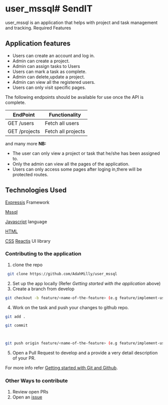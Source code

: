 # user_mssql# SendIT
user_mssql is an application that helps with project and task management and tracking.
Required Features

## Application features
 
  -   Users can create an account and log in.
  -  Admin can create a project.
  -  Admin can assign tasks to Users
  -   Users can mark a task as complete.
  -   Admin can delete,update a project.
  -  Admin can view all the registered users.
  -   Users can only visit specific pages.


The following endpoints should be available for use once the API is complete.

| EndPoint                          | Functionality                     |
| --------------------------------- | --------------------------------- |
| GET    /users                     | Fetch all users                   |
| GET     /projects                 | Fetch all projects                |

and many more
**NB:**

  -  The user can only view a project or task that he/she has been assigned to.
  -  Only the admin can view all the pages of the application.
  -  Users can only access some pages after loging in,there will be protected routes.


## Technologies Used

[Expressjs](https://expressjs.com/) Framework

[Mssql](https://www.microsoft.com/en-us/sql-server/sql-server-downloads) 

[Javascript](https://en.wikipedia.org/wiki/JavaScript) language

[HTML](https://en.wikipedia.org/wiki/HTML) 

[CSS](https://en.wikipedia.org/wiki/Cascading_Style_Sheets)
[Reactjs](https://reactjs.org/) UI library


### Contributing to the application

 1. clone the repo

   ```sh
    git clone https://github.com/AdahMilly/user_mssql
   ```

 2. Set up the app locally (Refer *Getting started with the application* above)
 3. Create a branch from develop

   ```sh
   git checkout -b feature/<name-of-the-feature> (e.g feature/implement-user-login)
   ```

 4. Work on the task and push your changes to github repo.

   ```sh
   git add .

   git commit



   git push origin feature/<name-of-the-feature> (e.g feature/implement-user-login)
   ```

 5. Open a Pull Request to develop and a provide a very detail description of your PR.

 For more info refer [Getting started with Git and Github](https://towardsdatascience.com/getting-started-with-git-and-github-6fcd0f2d4ac6).

 ### Other Ways to contribute

  1. Review open PRs
  2. Open an [issue](https://help.github.com/en/articles/about-issues)
